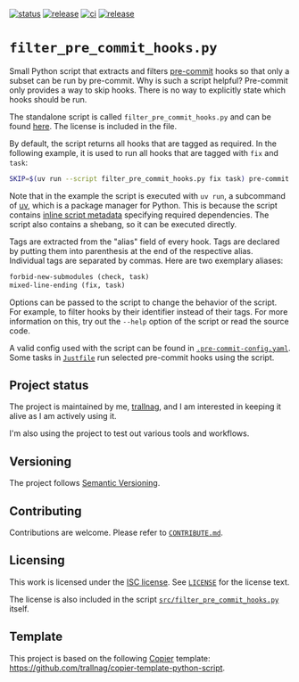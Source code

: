 [![status](https://img.shields.io/badge/status-active-brightgreen)](#project-status)
[![release](https://img.shields.io/github/v/release/trallnag/filter-pre-commit-hooks)](https://github.com/trallnag/filter-pre-commit-hooks/releases)
[![ci](https://img.shields.io/github/actions/workflow/status/trallnag/filter-pre-commit-hooks/ci.yaml?label=ci)](https://github.com/trallnag/filter-pre-commit-hooks/actions/workflows/ci.yaml)
[![release](https://img.shields.io/github/actions/workflow/status/trallnag/filter-pre-commit-hooks/release.yaml?label=release)](https://github.com/trallnag/filter-pre-commit-hooks/actions/workflows/release.yaml)

# `filter_pre_commit_hooks.py`

Small Python script that extracts and filters
[pre-commit](https://pre-commit.com/) hooks so that only a subset can be run by
pre-commit. Why is such a script helpful? Pre-commit only provides a way to skip
hooks. There is no way to explicitly state which hooks should be run.

The standalone script is called `filter_pre_commit_hooks.py` and can be found
[here](./src/filter_pre_commit_hooks.py). The license is included in the file.

By default, the script returns all hooks that are tagged as required. In the
following example, it is used to run all hooks that are tagged with `fix` and
`task`:

```sh
SKIP=$(uv run --script filter_pre_commit_hooks.py fix task) pre-commit run -a
```

Note that in the example the script is executed with `uv run`, a subcommand of
[uv](https://docs.astral.sh/), which is a package manager for Python. This is
because the script contains
[inline script metadata](https://packaging.python.org/en/latest/specifications/inline-script-metadata/#inline-script-metadata)
specifying required dependencies. The script also contains a shebang, so it can
be executed directly.

Tags are extracted from the "alias" field of every hook. Tags are declared by
putting them into parenthesis at the end of the respective alias. Individual
tags are separated by commas. Here are two exemplary aliases:

```txt
forbid-new-submodules (check, task)
mixed-line-ending (fix, task)
```

Options can be passed to the script to change the behavior of the script. For
example, to filter hooks by their identifier instead of their tags. For more
information on this, try out the `--help` option of the script or read the
source code.

A valid config used with the script can be found in
[`.pre-commit-config.yaml`](./.pre-commit-config.yaml). Some tasks in
[`Justfile`](./Justfile) run selected pre-commit hooks using the script.

## Project status

The project is maintained by me, [trallnag](https://github.com/trallnag), and I
am interested in keeping it alive as I am actively using it.

I'm also using the project to test out various tools and workflows.

## Versioning

The project follows [Semantic Versioning](https://semver.org/).

## Contributing

Contributions are welcome. Please refer to [`CONTRIBUTE.md`](./CONTRIBUTE.md).

## Licensing

This work is licensed under the
[ISC license](https://en.wikipedia.org/wiki/ISC_license). See
[`LICENSE`](./LICENSE) for the license text.

The license is also included in the script
[`src/filter_pre_commit_hooks.py`](./src/filter_pre_commit_hooks.py) itself.

## Template

This project is based on the following
[Copier](https://copier.readthedocs.io/en/stable/) template:
<https://github.com/trallnag/copier-template-python-script>.

